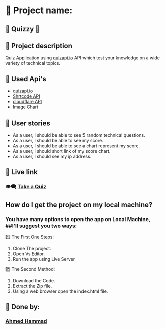 # :small_orange_diamond: Project name:

## :dizzy: **Quizzy** :dizzy:

## :small_orange_diamond: Project description

Quiz Application using [quizapi.io](https://quizapi.io/) API which test your knowledge on a wide variety of technical topics.

## :small_orange_diamond: Used Api's

- [quizapi.io](https://quizapi.io/)
- [Shrtcode API](https://github.com/FayasNoushad/Short-Link-API)
- [cloudflare API](https://github.com/fawazahmed0/cloudflare-trace-api)
- [Image Chart](https://image-charts.com)

## :small_orange_diamond: User stories

- As a user, I should be able to see 5 random technical questions.
- As a user, I should be able to see my score.
- As a user, I should be able to see a chart represent my score.
- As a user, I should short link of my score chart.
- As a user, I should see my ip address.

## :small_orange_diamond: Live link

### :eye_speech_bubble: [Take a Quiz](https://gsg-cf05.github.io/apiTask-Quizzy/)

## How do I get the project on my local machine?

### You have many options to open the app on Local Machine, ##I'll suggest you two ways:

:one: The First One Steps:

1.  Clone The project.
2.  Open Vs Editor.
3.  Run the app using Live Server

:two: The Second Method:

1.  Download the Code.
2.  Extract the Zip file.
3.  Using a web browser open the index.html file.

## :small_orange_diamond: Done by:

### **[Ahmed Hammad](https://github.com/ahmedhmmad)**
